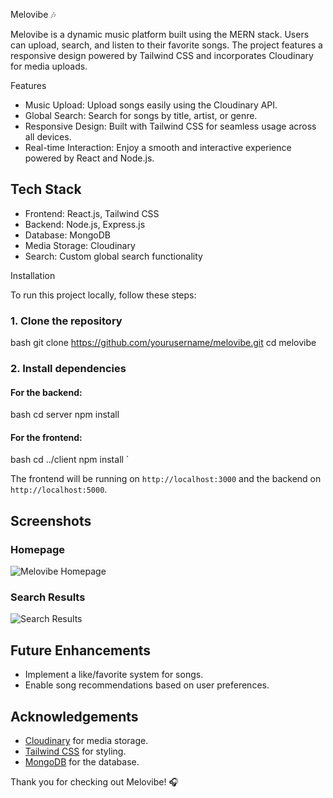 Melovibe 🎶

Melovibe is a dynamic music platform built using the MERN stack. Users can upload, search, and listen to their favorite songs. The project features a responsive design powered by Tailwind CSS and incorporates Cloudinary for media uploads.

Features

- Music Upload: Upload songs easily using the Cloudinary API.
- Global Search: Search for songs by title, artist, or genre.
- Responsive Design: Built with Tailwind CSS for seamless usage across all devices.
- Real-time Interaction: Enjoy a smooth and interactive experience powered by React and Node.js.
  
## Tech Stack

- Frontend: React.js, Tailwind CSS
- Backend: Node.js, Express.js
- Database: MongoDB
- Media Storage: Cloudinary
- Search: Custom global search functionality

Installation

To run this project locally, follow these steps:

### 1. Clone the repository

bash
git clone https://github.com/yourusername/melovibe.git
cd melovibe


### 2. Install dependencies

#### For the backend:

bash
cd server
npm install

#### For the frontend:

bash
cd ../client
npm install
`

The frontend will be running on `http://localhost:3000` and the backend on `http://localhost:5000`.

## Screenshots

### Homepage

![Melovibe Homepage](https://link-to-screenshot.com/homepage.png)

### Search Results

![Search Results](https://link-to-screenshot.com/search-results.png)

## Future Enhancements
- Implement a like/favorite system for songs.
- Enable song recommendations based on user preferences.


## Acknowledgements

- [Cloudinary](https://cloudinary.com) for media storage.
- [Tailwind CSS](https://tailwindcss.com) for styling.
- [MongoDB](https://www.mongodb.com) for the database.

Thank you for checking out Melovibe! 🎧

